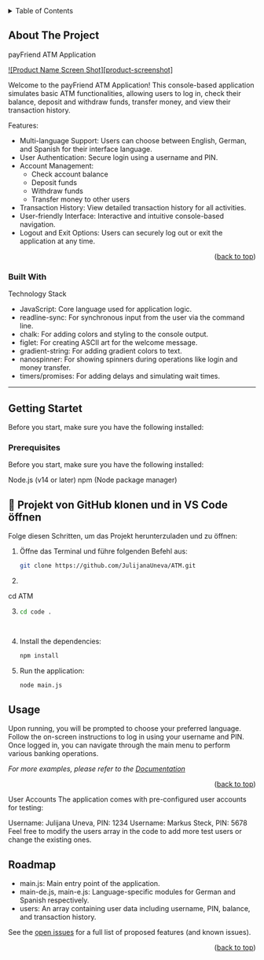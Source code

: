 


 


<!-- TABLE OF CONTENTS -->
<details>
  <summary>Table of Contents</summary>
  <ol>
    <li>
      <a href="#about-the-project">About The Project</a>
      <ul>
        <li><a href="#built-with">Built With</a></li>
      </ul>
    </li>
    <li>
      <a href="#getting-started">Getting Started</a>
      <ul>
        <li><a href="#prerequisites">Prerequisites</a></li>
        <li><a href="#installation">Installation</a></li>
      </ul>
    </li>
    <li><a href="#usage">Usage</a></li>
    <li><a href="#roadmap">Roadmap</a></li>
    <li><a href="#contributing">Contributing</a></li>
    <li><a href="#license">License</a></li>
    <li><a href="#contact">Contact</a></li>
    <li><a href="#acknowledgments">Acknowledgments</a></li>
  </ol>
</details>



<!-- ABOUT THE PROJECT -->
## About The Project

payFriend ATM Application

[![Product Name Screen Shot][product-screenshot]](https://example.com)

Welcome to the payFriend ATM Application! This console-based application simulates basic ATM functionalities, allowing users to log in, check their balance, deposit and withdraw funds, transfer money, and view their transaction history.

Features:
* Multi-language Support: Users can choose between English, German, and Spanish for their interface language.
* User Authentication: Secure login using a username and PIN.
* Account Management:
  * Check account balance
  * Deposit funds
  * Withdraw funds
  * Transfer money to other users
* Transaction History: View detailed transaction history for all activities.
* User-friendly Interface: Interactive and intuitive console-based navigation.
* Logout and Exit Options: Users can securely log out or exit the application at any time.

<p align="right">(<a href="#readme-top">back to top</a>)</p>



### Built With

Technology Stack

* JavaScript: Core language used for application logic.
* readline-sync: For synchronous input from the user via the command line.
* chalk: For adding colors and styling to the console output.
* figlet: For creating ASCII art for the welcome message.
* gradient-string: For adding gradient colors to text.
* nanospinner: For showing spinners during operations like login and money transfer.
* timers/promises: For adding delays and simulating wait times.



---

## Getting Startet 

Before you start, make sure you have the following installed:

### Prerequisites

Before you start, make sure you have the following installed:

Node.js (v14 or later)
npm (Node package manager)


## 🚀 Projekt von GitHub klonen und in VS Code öffnen  

Folge diesen Schritten, um das Projekt herunterzuladen und zu öffnen:  

1. Öffne das Terminal und führe folgenden Befehl aus:  

    ```sh
   git clone https://github.com/JulijanaUneva/ATM.git

2.
   ```sh
  cd ATM

3.  ```sh
    cd code .

   
4. Install the dependencies:
    ```sh
   npm install
6. Run the application:
   ```sh
   node main.js

<!-- USAGE EXAMPLES -->
## Usage

Upon running, you will be prompted to choose your preferred language.
Follow the on-screen instructions to log in using your username and PIN.
Once logged in, you can navigate through the main menu to perform various banking operations.


_For more examples, please refer to the [Documentation](https://example.com)_

<p align="right">(<a href="#readme-top">back to top</a>)</p>

User Accounts
The application comes with pre-configured user accounts for testing:

Username: Julijana Uneva, PIN: 1234
Username: Markus Steck, PIN: 5678
Feel free to modify the users array in the code to add more test users or change the existing ones.


<!-- ROADMAP -->
## Roadmap

- main.js: Main entry point of the application.
- main-de.js, main-e.js: Language-specific modules for German and Spanish respectively.
- users: An array containing user data including username, PIN, balance, and transaction history.

See the [open issues](https://github.com/othneildrew/Best-README-Template/issues) for a full list of proposed features (and known issues).

<p align="right">(<a href="#readme-top">back to top</a>)</p>



